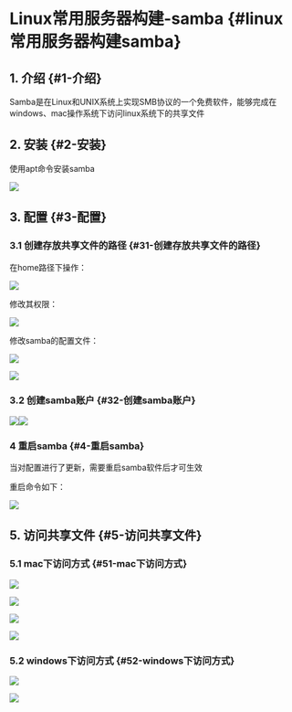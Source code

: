 # Linux常用服务器构建-samba {#linux常用服务器构建samba}

## 1. 介绍 {#1-介绍}

Samba是在Linux和UNIX系统上实现SMB协议的一个免费软件，能够完成在windows、mac操作系统下访问linux系统下的共享文件

## 2. 安装 {#2-安装}

使用apt命令安装samba

![](/linux/media/14934226357577/Snip20161218_1.png)

## 3. 配置 {#3-配置}

### 3.1 创建存放共享文件的路径 {#31-创建存放共享文件的路径}

在home路径下操作：

![](/linux/media/14934226357577/Snip20161218_2.png)

修改其权限：

![](/linux/media/14934226357577/Snip20161218_4.png)

修改samba的配置文件：

![](/linux/media/14934226357577/Snip20161218_5.png)

![](/linux/media/14934226357577/Snip20161219_121.png)

### 3.2 创建samba账户 {#32-创建samba账户}

![](/linux/media/14934226357577/Snip20161218_7.png)![](/linux/media/14934226357577/Snip20161218_17.png)

### 4 重启samba {#4-重启samba}

当对配置进行了更新，需要重启samba软件后才可生效

重启命令如下：

![](/linux/media/14934226357577/Snip20161218_20.png)

## 5. 访问共享文件 {#5-访问共享文件}

### 5.1 mac下访问方式 {#51-mac下访问方式}

![](/linux/media/14934226357577/Snip20161218_11.png)

![](/linux/media/14934226357577/Snip20161218_13.png)

![](/linux/media/14934226357577/Snip20161218_14.png)

![](/linux/media/14934226357577/Snip20161218_16.png)

### 5.2 windows下访问方式 {#52-windows下访问方式}

![](/linux/media/14934226357577/Snip20161218_18.png)

![](/linux/media/14934226357577/Snip20161218_19.png)

